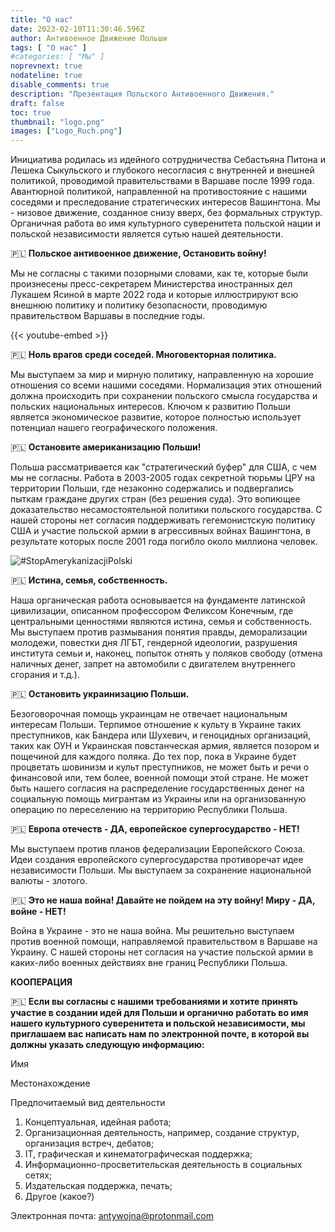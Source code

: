 ```yaml
---
title: "О нас"
date: 2023-02-10T11:30:46.596Z
author: Антивоенное Движение Польши
tags: [ "О нас" ]
#categories: [ "Мы" ]
noprevnext: true
nodateline: true
disable_comments: true
description: "Презентация Польского Антивоенного Движения."
draft: false
toc: true
thumbnail: "logo.png"
images: ["Logo_Ruch.png"]
---
```


Инициатива родилась из идейного сотрудничества Себастьяна Питона и Лешека Сыкульского и глубокого несогласия с внутренней и внешней политикой, проводимой правительствами в Варшаве после 1999 года. Авантюрной политикой, направленной на противостояние с нашими соседями и преследование стратегических интересов Вашингтона. Мы - низовое движение, созданное снизу вверх, без формальных структур. Органичная работа во имя культурного суверенитета польской нации и польской независимости является сутью нашей деятельности.


🇵🇱 **Польское антивоенное движение, Остановить войну!**


Мы не согласны с такими позорными словами, как те, которые были произнесены пресс-секретарем Министерства иностранных дел Лукашем Ясиной в марте 2022 года и которые иллюстрируют всю внешнюю политику и политику безопасности, проводимую правительством Варшавы в последние годы.


{{< youtube-embed >}}


🇵🇱 **Ноль врагов среди соседей. Многовекторная политика.**

Мы выступаем за мир и мирную политику, направленную на хорошие отношения со всеми нашими соседями. Нормализация этих отношений должна происходить при сохранении польского смысла государства и польских национальных интересов. Ключом к развитию Польши является экономическое развитие, которое полностью использует потенциал нашего географического положения.


🇵🇱 **Остановите американизацию Польши!**


Польша рассматривается как "стратегический буфер" для США, с чем мы не согласны. Работа в 2003-2005 годах секретной тюрьмы ЦРУ на территории Польши, где незаконно содержались и подвергались пыткам граждане других стран (без решения суда). Это вопиющее доказательство несамостоятельной политики польского государства. С нашей стороны нет согласия поддерживать гегемонистскую политику США и участие польской армии в агрессивных войнах Вашингтона, в результате которых после 2001 года погибло около миллиона человек.


![#StopAmerykanizacjiPolski](/SAP-1.jpeg)


🇵🇱 **Истина, семья, собственность.**


Наша органическая работа основывается на фундаменте латинской цивилизации, описанном профессором Феликсом Конечным, где центральными ценностями являются истина, семья и собственность. Мы выступаем против размывания понятия правды, деморализации молодежи, повестки дня ЛГБТ, гендерной идеологии, разрушения института семьи и, наконец, попыток отнять у поляков свободу (отмена наличных денег, запрет на автомобили с двигателем внутреннего сгорания и т.д.).


🇵🇱 **Остановить украинизацию Польши.**


Безоговорочная помощь украинцам не отвечает национальным интересам Польши. Терпимое отношение к культу в Украине таких преступников, как Бандера или Шухевич, и геноцидных организаций, таких как ОУН и Украинская повстанческая армия, является позором и пощечиной для каждого поляка. До тех пор, пока в Украине будет процветать шовинизм и культ преступников, не может быть и речи о финансовой или, тем более, военной помощи этой стране. Не может быть нашего согласия на распределение государственных денег на социальную помощь мигрантам из Украины или на организованную операцию по переселению на территорию Республики Польша.


🇵🇱 **Европа отечеств - ДА, европейское супергосударство - НЕТ!**


Мы выступаем против планов федерализации Европейского Союза. Идеи создания европейского супергосударства противоречат идее независимости Польши. Мы выступаем за сохранение национальной валюты - злотого.


🇵🇱 **Это не наша война! Давайте не пойдем на эту войну! Миру - ДА, войне - НЕТ!**


Война в Украине - это не наша война. Мы решительно выступаем против военной помощи, направляемой правительством в Варшаве на Украину. С нашей стороны нет согласия на участие польской армии в каких-либо военных действиях вне границ Республики Польша.


**КООПЕРАЦИЯ**

🇵🇱 **Если вы согласны с нашими требованиями и хотите принять участие в создании идей для Польши и органично работать во имя нашего культурного суверенитета и польской независимости, мы приглашаем вас написать нам по электронной почте, в которой вы должны указать следующую информацию:**

Имя

Местонахождение

Предпочитаемый вид деятельности
1. Концептуальная, идейная работа;
2. Организационная деятельность, например, создание структур, организация встреч, дебатов;
3. IT, графическая и кинематографическая поддержка;
4. Информационно-просветительская деятельность в социальных сетях;
5. Издательская поддержка, печать;
6. Другое (какое?)

Электронная почта: antywojna@protonmail.com